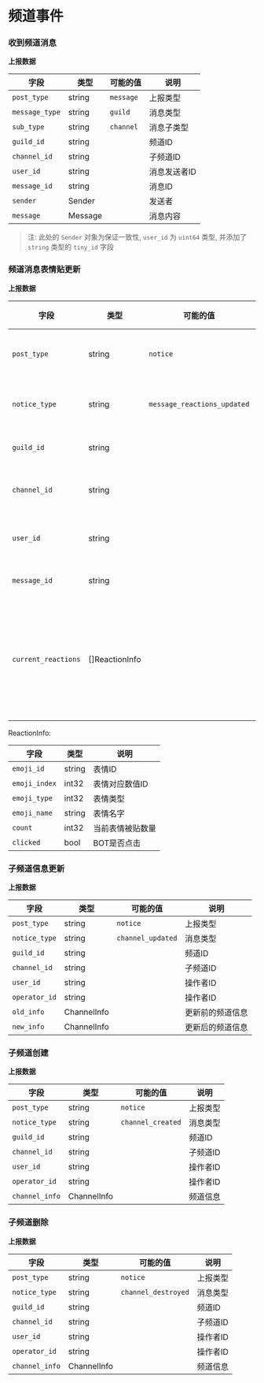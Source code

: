 # 频道事件

### 收到频道消息

**上报数据**

| 字段          | 类型   | 可能的值       | 说明           |
| ------------- | ------ | -------------- | -------------- |
| `post_type`   | string | `message`       | 上报类型       |
| `message_type` | string | `guild` | 消息类型       |
| `sub_type` | string | `channel` | 消息子类型       |
| `guild_id`    | string  |                | 频道ID           |
| `channel_id`    | string  |                | 子频道ID           |
| `user_id`     | string  |                | 消息发送者ID   |
| `message_id`     | string  |                | 消息ID  |
| `sender`     | Sender  |                | 发送者  |
| `message`     | Message  |                | 消息内容  |

> 注: 此处的 `Sender` 对象为保证一致性, `user_id` 为 `uint64` 类型, 并添加了 `string` 类型的 `tiny_id` 字段

### 频道消息表情贴更新

**上报数据**

| 字段          | 类型   | 可能的值       | 说明           |
| ------------- | ------ | -------------- | -------------- |
| `post_type`   | string | `notice`       | 上报类型       |
| `notice_type` | string | `message_reactions_updated` | 消息类型       |
| `guild_id`    | string  |                | 频道ID           |
| `channel_id`    | string  |                | 子频道ID           |
| `user_id`     | string  |                | 操作者ID  |
| `message_id`     | string  |                | 消息ID  |
| `current_reactions`     | []ReactionInfo  |                | 当前消息被贴表情列表  |

ReactionInfo:

| 字段       | 类型  | 说明 |
| ---------- | ----- | ---- |
| `emoji_id` | string | 表情ID |
| `emoji_index` | int32 | 表情对应数值ID |
| `emoji_type` | int32 | 表情类型 |
| `emoji_name` | string | 表情名字 |
| `count` | int32 | 当前表情被贴数量 |
| `clicked` | bool | BOT是否点击 |

### 子频道信息更新

**上报数据**

| 字段          | 类型   | 可能的值       | 说明           |
| ------------- | ------ | -------------- | -------------- |
| `post_type`   | string | `notice`       | 上报类型       |
| `notice_type` | string | `channel_updated` | 消息类型       |
| `guild_id`    | string  |                | 频道ID           |
| `channel_id`    | string  |                | 子频道ID           |
| `user_id`     | string  |                | 操作者ID  |
| `operator_id`     | string  |                | 操作者ID  |
| `old_info`     | ChannelInfo  |        | 更新前的频道信息  |
| `new_info`     | ChannelInfo  |        | 更新后的频道信息  |

### 子频道创建

**上报数据**

| 字段          | 类型   | 可能的值       | 说明           |
| ------------- | ------ | -------------- | -------------- |
| `post_type`   | string | `notice`       | 上报类型       |
| `notice_type` | string | `channel_created` | 消息类型       |
| `guild_id`    | string  |                | 频道ID           |
| `channel_id`    | string  |                | 子频道ID           |
| `user_id`     | string  |                | 操作者ID  |
| `operator_id`     | string  |                | 操作者ID  |
| `channel_info`     | ChannelInfo  |        | 频道信息  |

### 子频道删除

**上报数据**

| 字段          | 类型   | 可能的值       | 说明           |
| ------------- | ------ | -------------- | -------------- |
| `post_type`   | string | `notice`       | 上报类型       |
| `notice_type` | string | `channel_destroyed` | 消息类型       |
| `guild_id`    | string  |                | 频道ID           |
| `channel_id`    | string  |                | 子频道ID           |
| `user_id`     | string  |                | 操作者ID  |
| `operator_id`     | string  |                | 操作者ID  |
| `channel_info`     | ChannelInfo  |        | 频道信息  |